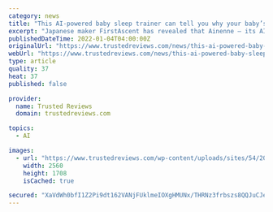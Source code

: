 ```yaml
---
category: news
title: "This AI-powered baby sleep trainer can tell you why your baby’s crying"
excerpt: "Japanese maker FirstAscent has revealed that Ainenne – its AI-powered baby sleep trainer – will launch in the USA in 2022 following its | Trusted Reviews"
publishedDateTime: 2022-01-04T04:00:00Z
originalUrl: "https://www.trustedreviews.com/news/this-ai-powered-baby-sleep-trainer-can-tell-you-why-your-babys-crying-4193704"
webUrl: "https://www.trustedreviews.com/news/this-ai-powered-baby-sleep-trainer-can-tell-you-why-your-babys-crying-4193704"
type: article
quality: 37
heat: 37
published: false

provider:
  name: Trusted Reviews
  domain: trustedreviews.com

topics:
  - AI

images:
  - url: "https://www.trustedreviews.com/wp-content/uploads/sites/54/2022/01/ainenne-scaled-e1641271244338.jpg"
    width: 2560
    height: 1708
    isCached: true

secured: "XaVdWh0bfI1Z2Pi9dt162VANjFUklmeIOXgHMUNx/THRNz3frbszs8QQJuCJek8yFTzncRmnos4BeDfXZCPCPrTFVhvBN0WMgrbeX1oRAVjjq8PF+hPk4SInlAjFRT1gvABTQDlLyow7ceD6LiG6ebLhdFiL86nb01S7E0oeU59Kvth9cnfCp4WNCUets6uqu2vlfu2wWXj0HRrNoFA5JmWPSeaUgpyKURDdXfksgYJp7aCa9O/a3fUrYhBYX34pRh4F2xN7M+5cdRFxj/NYklC8ilmTTZUcRXDp8Usge44A/ENEwGFVo1L2FsQYOcXSRCozNorwfNhMxqZOqyEzvSXS/Zl9PYHJaiScjSeNxHQ=;1P0BuEU+YzhWMpIVRRTI7w=="
---
```


